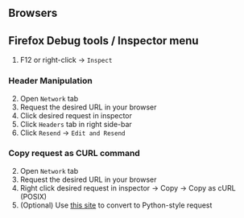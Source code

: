 ## Browsers

## Firefox Debug tools / Inspector menu

1. F12 or right-click -> `Inspect`

### Header Manipulation

2. Open `Network` tab
3. Request the desired URL in your browser
4. Click desired request in inspector
5. Click `Headers` tab in right side-bar
6. Click `Resend` -> `Edit and Resend`

### Copy request as CURL command

2. Open `Network` tab
3. Request the desired URL in your browser
4. Right click desired request in inspector -> Copy -> Copy as cURL (POSIX)
5. (Optional) Use [this site](https://curlconverter.com/) to convert to Python-style request
